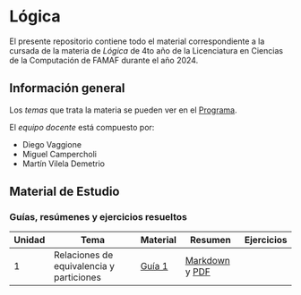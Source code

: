# Lógica

El presente repositorio contiene todo el material correspondiente a la cursada de la materia de _Lógica_ de 4to año de la Licenciatura en Ciencias de la Computación de FAMAF durante el año 2024.

## Información general

Los _temas_ que trata la materia se pueden ver en el [Programa](./subject_information/study_program.pdf).

El _equipo docente_ está compuesto por:

- Diego Vaggione
- Miguel Campercholi
- Martín Vilela Demetrio

## Material de Estudio

### Guías, resúmenes y ejercicios resueltos

| Unidad | Tema | Material | Resumen | Ejercicios |
| ------ | ---- | -------- | ------- | ---------- |
| 1 | Relaciones de equivalencia y particiones | [Guía 1](./classes/guides/guide_1.pdf) | [Markdown](./classes/guide_1/summary.md) y [PDF](./classes/guide_1/summary.pdf) | |

